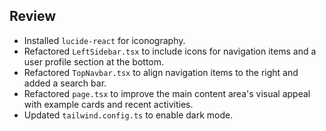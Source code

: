 ## Review

- Installed `lucide-react` for iconography.
- Refactored `LeftSidebar.tsx` to include icons for navigation items and a user profile section at the bottom.
- Refactored `TopNavbar.tsx` to align navigation items to the right and added a search bar.
- Refactored `page.tsx` to improve the main content area's visual appeal with example cards and recent activities.
- Updated `tailwind.config.ts` to enable dark mode.